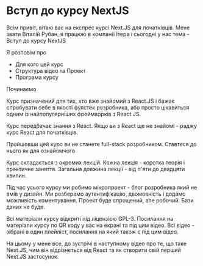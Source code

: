 # Вступ до курсу NextJS

Всім привіт, вітаю вас на експрес курсі Next.JS для початківців. Мене звати Віталій Рубан, я працюю в компанії Ітера і сьогодні у нас тема - Вступ до курсу NextJS

Я розповім про

- Для кого цей курс
- Структура відео та Проект
- Програма курсу

Починаємо

Курс призначений для тих, хто вже знайомий з React.JS і бажає спробувати себе в якості фулстек розробника, або просто цікавиться одним із найпопулярніших фреймворків з React.JS.

Курс передбачає знання з React. Якщо ви з React ще не знайомі - раджу курс React для
початківців.

Пройшовши цей курс ви не станете full-stack розробником. Ставтеся до нього як для ознайомчого

Курс складається з окремих лекцій. Кожна лекція - коротка теорія і практичне заняття. Загальна довжина лекції - від п'яти до двадцяти хвилин.

Під час усього курсу ми робимо мікропроект - блог розробника який не вмів у дизайн. Ми розберемо аутентифікацію, двомовність і додамо можливість коментування. Проект буде спрощений, але робочий. Бази даних не буде.

Всі матеріали курсу відкриті під ліцензією GPL-3. Посилання на матеріали курсу по QR коду у вас на екрані та під цим відео. Всі відео - зібрані в один плейліст, посилання на який також є під цим відео.

На цьому у мене все, до зустрічі в наступному відео про те, що таке Next.JS, чим він відрізнється від React та як створити свій перший Next.JS застосунок.
